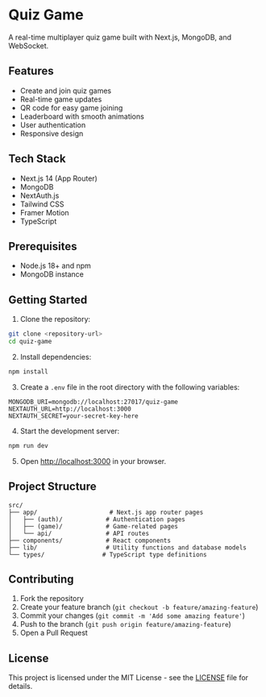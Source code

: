 # Quiz Game

A real-time multiplayer quiz game built with Next.js, MongoDB, and WebSocket.

## Features

- Create and join quiz games
- Real-time game updates
- QR code for easy game joining
- Leaderboard with smooth animations
- User authentication
- Responsive design

## Tech Stack

- Next.js 14 (App Router)
- MongoDB
- NextAuth.js
- Tailwind CSS
- Framer Motion
- TypeScript

## Prerequisites

- Node.js 18+ and npm
- MongoDB instance

## Getting Started

1. Clone the repository:
```bash
git clone <repository-url>
cd quiz-game
```

2. Install dependencies:
```bash
npm install
```

3. Create a `.env` file in the root directory with the following variables:
```env
MONGODB_URI=mongodb://localhost:27017/quiz-game
NEXTAUTH_URL=http://localhost:3000
NEXTAUTH_SECRET=your-secret-key-here
```

4. Start the development server:
```bash
npm run dev
```

5. Open [http://localhost:3000](http://localhost:3000) in your browser.

## Project Structure

```
src/
├── app/                    # Next.js app router pages
│   ├── (auth)/            # Authentication pages
│   ├── (game)/            # Game-related pages
│   └── api/               # API routes
├── components/            # React components
├── lib/                   # Utility functions and database models
└── types/                # TypeScript type definitions
```

## Contributing

1. Fork the repository
2. Create your feature branch (`git checkout -b feature/amazing-feature`)
3. Commit your changes (`git commit -m 'Add some amazing feature'`)
4. Push to the branch (`git push origin feature/amazing-feature`)
5. Open a Pull Request

## License

This project is licensed under the MIT License - see the [LICENSE](LICENSE) file for details.
